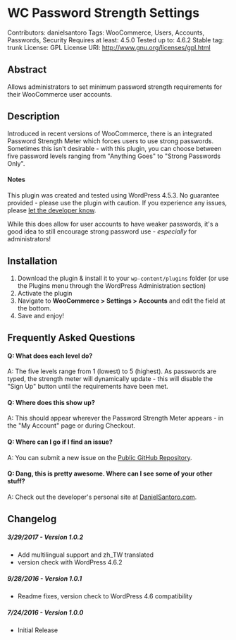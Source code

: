 WC Password Strength Settings
===
Contributors: danielsantoro
Tags: WooCommerce, Users, Accounts, Passwords, Security
Requires at least: 4.5.0
Tested up to: 4.6.2
Stable tag: trunk
License: GPL
License URI: http://www.gnu.org/licenses/gpl.html

## Abstract
Allows administrators to set minimum password strength requirements for their WooCommerce user accounts.

## Description
Introduced in recent versions of WooCommerce, there is an integrated Password Strength Meter which forces users to use strong passwords. Sometimes this isn't desirable - with this plugin, you can choose between five password levels ranging from "Anything Goes" to "Strong Passwords Only".

#### Notes
This plugin was created and tested using WordPress 4.5.3. No guarantee provided - please use the plugin with caution. If you experience any issues, please [let the developer know](https://github.com/DanielSantoro/wc-password-strength-settings).

While this does allow for user accounts to have weaker passwords, it's a good idea to still encourage strong password use - _especially_ for administrators!

## Installation
1. Download the plugin & install it to your `wp-content/plugins` folder (or use the Plugins menu through the WordPress Administration section)
2. Activate the plugin
3. Navigate to **WooCommerce > Settings > Accounts** and edit the field at the bottom.
4. Save and enjoy!

## Frequently Asked Questions
#### Q: What does each level do?
A: The five levels range from 1 (lowest) to 5 (highest). As passwords are typed, the strength meter will dynamically update - this will disable the "Sign Up" button until the requirements have been met.

#### Q: Where does this show up?
A: This should appear wherever the Password Strength Meter appears - in the "My Account" page or during Checkout.

#### Q: Where can I go if I find an issue?
A: You can submit a new issue on the [Public GitHub Repository](https://github.com/DanielSantoro/wc-password-strength-settings).

#### Q: Dang, this is pretty awesome. Where can I see some of your other stuff?
A: Check out the developer's personal site at [DanielSantoro.com](http://danielsantoro.com).

## Changelog
##### 3/29/2017 - Version 1.0.2
 * Add multilingual support and zh_TW translated
 * version check with WordPress 4.6.2
##### 9/28/2016 - Version 1.0.1
 * Readme fixes, version check to WordPress 4.6 compatibility
##### 7/24/2016 - Version 1.0.0
 * Initial Release
